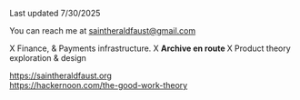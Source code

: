 Last updated 7/30/2025

You can reach me at saintheraldfaust@gmail.com

X Finance, & Payments infrastructure.
X <b> Archive en route </b>
X Product theory exploration & design

https://saintheraldfaust.org 
<br>
https://hackernoon.com/the-good-work-theory
